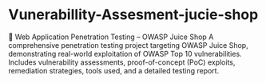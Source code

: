 # Vunerabillity-Assesment-jucie-shop
🔐 Web Application Penetration Testing – OWASP Juice Shop A comprehensive penetration testing project targeting OWASP Juice Shop, demonstrating real-world exploitation of OWASP Top 10 vulnerabilities. Includes vulnerability assessments, proof-of-concept (PoC) exploits, remediation strategies, tools used, and a detailed testing report.
